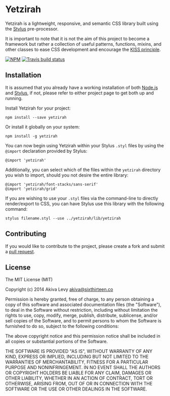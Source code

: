 # Yetzirah

Yetzirah is a lightweight, responsive, and semantic CSS library built
using the [Stylus][1] pre-processor.

It is important to note that it is not the aim of this project to become
a framework but rather a collection of useful patterns, functions,
mixins, and other classes to ease CSS development and encourage the
[KISS principle][2].

[![NPM](https://nodei.co/npm/yetzirah.png)](https://nodei.co/npm/yetzirah/)
[![Travis build status](https://travis-ci.org/akiva/yetzirah.png?branch=master)](https://travis-ci.org/akiva/yetzirah)

## Installation

It is assumed that you already have a working installation of both
[Node.js][3] and [Stylus][1], if not, please refer to either project
page to get both up and running.

Install Yetzirah for your project:

    npm install --save yetzirah

Or install it globally on your system:

    npm install -g yetzirah

You can now begin using Yetzirah within your Stylus `.styl` files by
using the `@import` declaration provided by Stylus:

    @import 'yetzirah'

Additionally, you can select which of the files within the `yetzirah`
directory you wish to import, should you not desire the entire library:


    @import 'yetzirah/font-stacks/sans-serif'
    @import 'yetzirah/grid'

If you are wishing to use your `.styl` files via the command-line to
directly render/export to CSS, you can have Stylus use this library with
the following command:

    stylus filename.styl --use ../yetzirah/lib/yetzirah

## Contributing

If you would like to contribute to the project, please create a fork and
submit a [pull request][3].

## License

The MIT License (MIT)

Copyright (c) 2014 Akiva Levy <akiva@sixthirteen.co>

Permission is hereby granted, free of charge, to any person obtaining a
copy of this software and associated documentation files (the "Software"),
to deal in the Software without restriction, including without limitation
the rights to use, copy, modify, merge, publish, distribute, sublicense,
and/or sell copies of the Software, and to permit persons to whom the
Software is furnished to do so, subject to the following conditions:

The above copyright notice and this permission notice shall be included
in all copies or substantial portions of the Software.

THE SOFTWARE IS PROVIDED "AS IS", WITHOUT WARRANTY OF ANY KIND, EXPRESS
OR IMPLIED, INCLUDING BUT NOT LIMITED TO THE WARRANTIES OF
MERCHANTABILITY, FITNESS FOR A PARTICULAR PURPOSE AND NONINFRINGEMENT. IN
NO EVENT SHALL THE AUTHORS OR COPYRIGHT HOLDERS BE LIABLE FOR ANY CLAIM,
DAMAGES OR OTHER LIABILITY, WHETHER IN AN ACTION OF CONTRACT, TORT OR
OTHERWISE, ARISING FROM, OUT OF OR IN CONNECTION WITH THE SOFTWARE OR THE
USE OR OTHER DEALINGS IN THE SOFTWARE.


[1]: http://learnboost.github.com/stylus/
[2]: http://en.wikipedia.org/wiki/KISS_principle
[3]: https://help.github.com/articles/creating-a-pull-request
